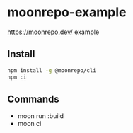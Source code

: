 # moonrepo-example

https://moonrepo.dev/ example

## Install

```sh
npm install -g @moonrepo/cli
npm ci
```

## Commands

- moon run :build
- moon ci
